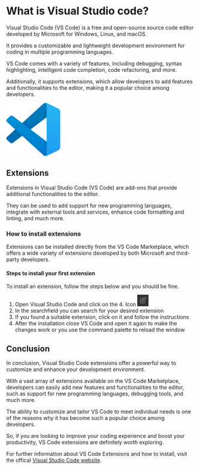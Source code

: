 # What is Visual Studio code?

Visual Studio Code (VS Code) is a free and open-source source code editor developed by Microsoft for Windows, Linux, and macOS.

It provides a customizable and lightweight development environment for coding in multiple programming languages.

VS Code comes with a variety of features, including debugging, syntax highlighting, intelligent code completion, code refactoring, and more.

Additionally, it supports extensions, which allow developers to add features and functionalities to the editor, making it a popular choice among developers.

![vscode logo](vscode.png)

## Extensions

Extensions in Visual Studio Code (VS Code) are add-ons that provide additional functionalities to the editor.

They can be used to add support for new programming languages, integrate with external tools and services, enhance code formatting and linting, and much more.

### How to install extensions

Extensions can be installed directly from the VS Code Marketplace, which offers a wide variety of extensions developed by both Microsoft and third-party developers.

#### Steps to install your first extension

To install an extension, follow the steps below and you should be fine.

1. Open Visual Studio Code and click on the 4. Icon ![extension image](extension.png)
2. In the searchfield you can search for your desired extension
3. If you found a suitable extension, click on it and follow the instructions
4. After the installation close VS Code and open it again to make the changes work or you use the command palette to reload the window

## Conclusion

In conclusion, Visual Studio Code extensions offer a powerful way to customize and enhance your development environment.

With a vast array of extensions available on the VS Code Marketplace, developers can easily add new features and functionalities to the editor, such as support for new programming languages, debugging tools, and much more.

The ability to customize and tailor VS Code to meet individual needs is one of the reasons why it has become such a popular choice among developers.

So, if you are looking to improve your coding experience and boost your productivity, VS Code extensions are definitely worth exploring.

For further information about VS Code Extensions and how to install, visit the offical [Visual Studio Code website](https://code.visualstudio.com/docs/editor/extension-marketplace).
